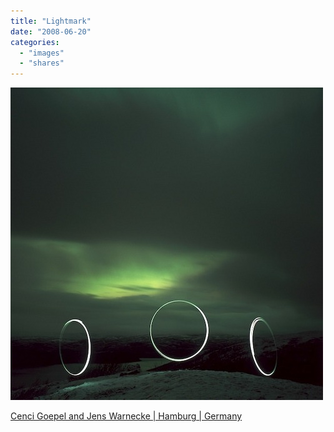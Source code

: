 ```yaml
---
title: "Lightmark"
date: "2008-06-20"
categories: 
  - "images"
  - "shares"
---
```


![](images/4wnP83SaFag7nun3Pw5ivIOF_640.jpg)

[Cenci Goepel and Jens Warnecke | Hamburg | Germany](http://www.lightmark.de/index.htm)
